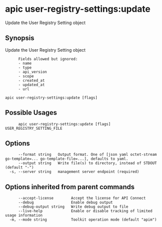 # apic user-registry-settings:update

Update the User Registry Setting object

## Synopsis

Update the User Registry Setting object
          
          Fields allowed but ignored:
          - name
          - type
          - api_version
          - scope
          - created_at
          - updated_at
          - url

```
apic user-registry-settings:update [flags]
```

## Possible Usages

```
      apic user-registry-settings:update [flags] USER_REGISTRY_SETTING_FILE
```

## Options

```
      --format string   Output format. One of [json yaml octet-stream go-template=... go-template-file=...], defaults to yaml.
      --output string   Write file(s) to directory, instead of STDOUT (default "-")
  -s, --server string   management server endpoint (required)
```

## Options inherited from parent commands

```
      --accept-license        Accept the license for API Connect
      --debug                 Enable debug output
      --debug-output string   Write debug output to file
      --live-help             Enable or disable tracking of limited usage information
  -m, --mode string           Toolkit operation mode (default "apim")
```
